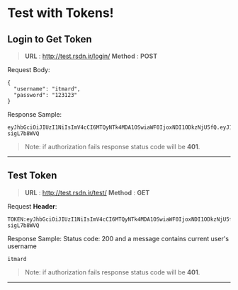 Test with Tokens!
===================

Login to Get Token
-------------
>**URL** : http://test.rsdn.ir/login/
>**Method** : **POST**

Request Body:
```
{
  "username": "itmard",
  "password": "123123"
}
```
Response Sample:
```
eyJhbGciOiJIUzI1NiIsImV4cCI6MTQyNTk4MDA1OSwiaWF0IjoxNDI1ODkzNjU5fQ.eyJ1c2VyIjoicmV6YSJ9._x8brU_SfJk6zHeyM73ZqvgceHCwDeLH-sigL7b8WVQ
```
>Note:
> if authorization fails response status code will be **401**.


----------

Test Token
-------------
>**URL** : http://test.rsdn.ir/test/
>**Method** : **GET**

Request **Header**:
```
TOKEN:eyJhbGciOiJIUzI1NiIsImV4cCI6MTQyNTk4MDA1OSwiaWF0IjoxNDI1ODkzNjU5fQ.eyJ1c2VyIjoicmV6YSJ9._x8brU_SfJk6zHeyM73ZqvgceHCwDeLH-sigL7b8WVQ
```
Response Sample:
Status code: 200 and a message contains current user's username
```
itmard
```
>Note:
> if authorization fails response status code will be **401**.
>

----------